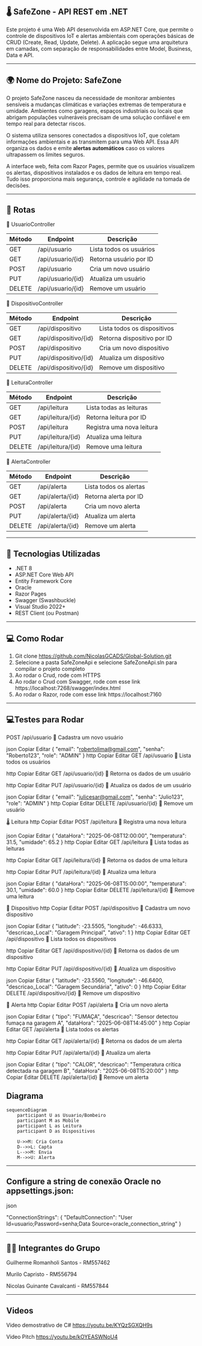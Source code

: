 ## 🌡️ SafeZone - API REST em .NET  
Este projeto é uma Web API desenvolvida em ASP.NET Core, que permite o controle de dispositivos IoT e alertas ambientais com operações básicas de CRUD (Create, Read, Update, Delete). A aplicação segue uma arquitetura em camadas, com separação de responsabilidades entre Model, Business, Data e API.

---

## 🌍 Nome do Projeto: SafeZone  
O projeto SafeZone nasceu da necessidade de monitorar ambientes sensíveis a mudanças climáticas e variações extremas de temperatura e umidade. Ambientes como garagens, espaços industriais ou locais que abrigam populações vulneráveis precisam de uma solução confiável e em tempo real para detectar riscos.

O sistema utiliza sensores conectados a dispositivos IoT, que coletam informações ambientais e as transmitem para uma Web API. Essa API organiza os dados e emite **alertas automáticos** caso os valores ultrapassem os limites seguros.

A interface web, feita com Razor Pages, permite que os usuários visualizem os alertas, dispositivos instalados e os dados de leitura em tempo real. Tudo isso proporciona mais segurança, controle e agilidade na tomada de decisões.

---

## 🔗 Rotas  
🔹 UsuarioController  

| Método | Endpoint               | Descrição                |
|--------|------------------------|--------------------------|
| GET    | /api/usuario           | Lista todos os usuários  |
| GET    | /api/usuario/{id}      | Retorna usuário por ID   |
| POST   | /api/usuario           | Cria um novo usuário     |
| PUT    | /api/usuario/{id}      | Atualiza um usuário      |
| DELETE | /api/usuario/{id}      | Remove um usuário        |

🔹 DispositivoController  

| Método | Endpoint                   | Descrição                     |
|--------|----------------------------|-------------------------------|
| GET    | /api/dispositivo           | Lista todos os dispositivos   |
| GET    | /api/dispositivo/{id}      | Retorna dispositivo por ID    |
| POST   | /api/dispositivo           | Cria um novo dispositivo      |
| PUT    | /api/dispositivo/{id}      | Atualiza um dispositivo       |
| DELETE | /api/dispositivo/{id}      | Remove um dispositivo         |

🔹 LeituraController  

| Método | Endpoint              | Descrição                    |
|--------|-----------------------|------------------------------|
| GET    | /api/leitura          | Lista todas as leituras      |
| GET    | /api/leitura/{id}     | Retorna leitura por ID       |
| POST   | /api/leitura          | Registra uma nova leitura    |
| PUT    | /api/leitura/{id}     | Atualiza uma leitura         |
| DELETE | /api/leitura/{id}     | Remove uma leitura           |

🔹 AlertaController  

| Método | Endpoint             | Descrição                   |
|--------|----------------------|-----------------------------|
| GET    | /api/alerta          | Lista todos os alertas      |
| GET    | /api/alerta/{id}     | Retorna alerta por ID       |
| POST   | /api/alerta          | Cria um novo alerta         |
| PUT    | /api/alerta/{id}     | Atualiza um alerta          |
| DELETE | /api/alerta/{id}     | Remove um alerta            |

---

## 🚀 Tecnologias Utilizadas  
- .NET 8  
- ASP.NET Core Web API  
- Entity Framework Core  
- Oracle  
- Razor Pages  
- Swagger (Swashbuckle)  
- Visual Studio 2022+  
- REST Client (ou Postman)  

---

## 💻 Como Rodar  
1. Git clone https://github.com/NicolasGCADS/Global-Solution.git
2. Selecione a pasta SafeZoneApi e selecione SafeZoneApi.sln para compilar o projeto completo
3. Ao rodar o Crud, rode com HTTPS 
4. Ao rodar o Crud com Swagger, rode com esse link https://localhost:7268/swagger/index.html
5. Ao rodar o Razor, rode com esse link https://localhost:7160

---

## 💻Testes para Rodar 

POST /api/usuario
📌 Cadastra um novo usuário

json
Copiar
Editar
{
  "email": "robertolima@gmail.com",
  "senha": "Roberto123",
  "role": "ADMIN"
}
http
Copiar
Editar
GET /api/usuario
📌 Lista todos os usuários

http
Copiar
Editar
GET /api/usuario/{id}
📌 Retorna os dados de um usuário

http
Copiar
Editar
PUT /api/usuario/{id}
📌 Atualiza os dados de um usuário

json
Copiar
Editar
{
  "email": "julicesar@gmail.com",
  "senha": "Julio123",
  "role": "ADMIN"
}
http
Copiar
Editar
DELETE /api/usuario/{id}
📌 Remove um usuário

🌡️ Leitura
http
Copiar
Editar
POST /api/leitura
📌 Registra uma nova leitura

json
Copiar
Editar
{
  "dataHora": "2025-06-08T12:00:00",
  "temperatura": 31.5,
  "umidade": 65.2
}
http
Copiar
Editar
GET /api/leitura
📌 Lista todas as leituras

http
Copiar
Editar
GET /api/leitura/{id}
📌 Retorna os dados de uma leitura

http
Copiar
Editar
PUT /api/leitura/{id}
📌 Atualiza uma leitura

json
Copiar
Editar
{
  "dataHora": "2025-06-08T15:00:00",
  "temperatura": 30.1,
  "umidade": 60.0
}
http
Copiar
Editar
DELETE /api/leitura/{id}
📌 Remove uma leitura

📍 Dispositivo
http
Copiar
Editar
POST /api/dispositivo
📌 Cadastra um novo dispositivo

json
Copiar
Editar
{
  "latitude": -23.5505,
  "longitude": -46.6333,
  "descricao_Local": "Garagem Principal",
  "ativo": 1
}
http
Copiar
Editar
GET /api/dispositivo
📌 Lista todos os dispositivos

http
Copiar
Editar
GET /api/dispositivo/{id}
📌 Retorna os dados de um dispositivo

http
Copiar
Editar
PUT /api/dispositivo/{id}
📌 Atualiza um dispositivo

json
Copiar
Editar
{
  "latitude": -23.5560,
  "longitude": -46.6400,
  "descricao_Local": "Garagem Secundária",
  "ativo": 0
}
http
Copiar
Editar
DELETE /api/dispositivo/{id}
📌 Remove um dispositivo

🚨 Alerta
http
Copiar
Editar
POST /api/alerta
📌 Cria um novo alerta

json
Copiar
Editar
{
  "tipo": "FUMAÇA",
  "descricao": "Sensor detectou fumaça na garagem A",
  "dataHora": "2025-06-08T14:45:00"
}
http
Copiar
Editar
GET /api/alerta
📌 Lista todos os alertas

http
Copiar
Editar
GET /api/alerta/{id}
📌 Retorna os dados de um alerta

http
Copiar
Editar
PUT /api/alerta/{id}
📌 Atualiza um alerta

json
Copiar
Editar
{
  "tipo": "CALOR",
  "descricao": "Temperatura crítica detectada na garagem B",
  "dataHora": "2025-06-08T15:20:00"
}
http
Copiar
Editar
DELETE /api/alerta/{id}
📌 Remove um alerta


## Diagrama 

```mermaid
sequenceDiagram
    participant U as Usuario/Bombeiro
    participant M as Mobile
    participant L as Leitura
    participant D as Dispositivos

    U->>M: Cria Conta
    D-->>L: Capta
    L-->>M: Envia
    M-->>U: Alerta

```
---

## Configure a string de conexão Oracle no appsettings.json:
json

"ConnectionStrings": {
  "DefaultConnection": "User Id=usuario;Password=senha;Data Source=oracle_connection_string"
}


---

## 🧑‍💻 Integrantes do Grupo

Guilherme Romanholi Santos - RM557462

Murilo Capristo - RM556794

Nicolas Guinante Cavalcanti - RM557844

---

## Videos

Video demostrativo de C# https://youtu.be/KYQzSGXQH9s

Video Pitch https://youtu.be/kOYEASWNoU4

